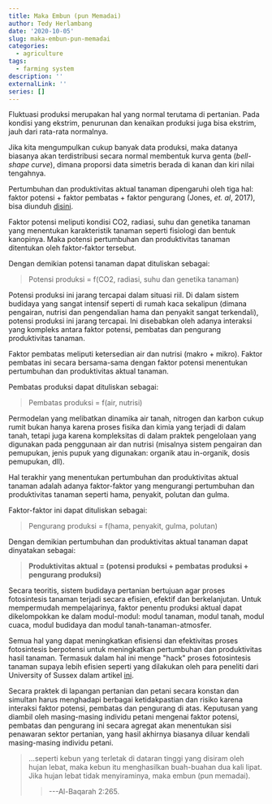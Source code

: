 ```yaml
---
title: Maka Embun (pun Memadai)
author: Tedy Herlambang
date: '2020-10-05'
slug: maka-embun-pun-memadai
categories:
  - agriculture
tags:
  - farming system
description: ''
externalLink: ''
series: []
---
```

Fluktuasi produksi merupakan hal yang normal terutama di pertanian. Pada kondisi yang ekstrim, penurunan dan kenaikan produksi juga bisa ekstrim, jauh dari rata-rata normalnya. 

Jika kita mengumpulkan cukup banyak data produksi, maka datanya biasanya akan terdistribusi secara normal membentuk kurva genta (*bell-shape curve*), dimana proporsi data simetris berada di kanan dan kiri nilai tengahnya.

Pertumbuhan dan produktivitas aktual tanaman dipengaruhi oleh tiga hal: faktor potensi + faktor pembatas + faktor pengurang (Jones, *et. al*,  2017), bisa diunduh [disini](https://www.sciencedirect.com/science/article/pii/S0308521X16306096). 

Faktor potensi meliputi kondisi CO2, radiasi, suhu dan genetika tanaman yang menentukan karakteristik tanaman seperti fisiologi dan bentuk kanopinya. Maka potensi pertumbuhan dan produktivitas tanaman ditentukan oleh faktor-faktor tersebut. 

Dengan demikian potensi tanaman dapat dituliskan sebagai:

> Potensi produksi = f(CO2, radiasi, suhu dan genetika tanaman)

Potensi produksi ini jarang tercapai dalam situasi riil. Di dalam sistem budidaya yang sangat intensif seperti di rumah kaca sekalipun (dimana pengairan, nutrisi dan pengendalian hama dan penyakit sangat terkendali), potensi produksi ini jarang tercapai. Ini disebabkan oleh adanya interaksi yang kompleks antara faktor potensi, pembatas dan pengurang produktivitas tanaman.

Faktor pembatas meliputi ketersedian air dan nutrisi (makro + mikro). Faktor pembatas ini secara bersama-sama dengan faktor potensi menentukan pertumbuhan dan produktivitas aktual tanaman. 

Pembatas produksi dapat dituliskan sebagai:

> Pembatas produksi = f(air, nutrisi)

Permodelan yang melibatkan dinamika air tanah, nitrogen dan karbon cukup rumit bukan hanya karena proses fisika dan kimia yang terjadi di dalam tanah, tetapi juga karena kompleksitas di dalam praktek pengelolaan yang digunakan pada penggunaan air dan nutrisi (misalnya sistem pengairan dan pemupukan, jenis pupuk yang digunakan: organik atau in-organik, dosis pemupukan, dll).

Hal terakhir yang menentukan pertumbuhan dan produktivitas aktual tanaman adalah adanya faktor-faktor yang mengurangi pertumbuhan dan produktivitas tanaman seperti hama, penyakit, polutan dan gulma. 

Faktor-faktor ini dapat dituliskan sebagai:

> Pengurang produksi = f(hama, penyakit, gulma, polutan)

Dengan demikian pertumbuhan dan produktivitas aktual tanaman dapat dinyatakan sebagai:

> **Produktivitas aktual = (potensi produksi + pembatas produksi + pengurang produksi)**

Secara teoritis, sistem budidaya pertanian bertujuan agar proses fotosintesis tanaman terjadi secara efisien, efektif dan berkelanjutan. Untuk mempermudah mempelajarinya, faktor penentu produksi aktual dapat dikelompokkan ke dalam modul-modul: modul tanaman, modul tanah, modul cuaca, modul budidaya dan modul tanah-tanaman-atmosfer. 

Semua hal yang dapat meningkatkan efisiensi dan efektivitas proses fotosintesis berpotensi untuk meningkatkan pertumbuhan dan produktivitas hasil tanaman. Termasuk dalam hal ini menge "hack" proses fotosintesis tanaman supaya lebih efisien seperti yang dilakukan oleh para peneliti dari University of Sussex dalam artikel [ini](http://www.isaaa.org/kc/cropbiotechupdate/article/default.asp?ID=18262).

Secara praktek di lapangan pertanian dan petani secara konstan dan simultan harus menghadapi berbagai ketidakpastian dan risiko karena interaksi faktor potensi, pembatas dan pengurang di atas. Keputusan yang diambil oleh masing-masing individu petani mengenai faktor potensi, pembatas dan pengurang ini secara agregat akan menentukan sisi penawaran sektor pertanian, yang hasil akhirnya biasanya diluar kendali masing-masing individu petani. 

> ...seperti kebun yang terletak di dataran tinggi yang disiram oleh hujan lebat, maka kebun itu menghasilkan buah-buahan dua kali lipat. Jika hujan lebat tidak menyiraminya, maka embun (pun memadai). 
>
>> ---Al-Baqarah 2:265.